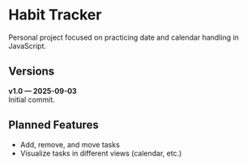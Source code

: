 # Habit Tracker

Personal project focused on practicing date and calendar handling in JavaScript.

## Versions
**v1.0 — 2025-09-03**  
Initial commit.

## Planned Features
- Add, remove, and move tasks
- Visualize tasks in different views (calendar, etc.)